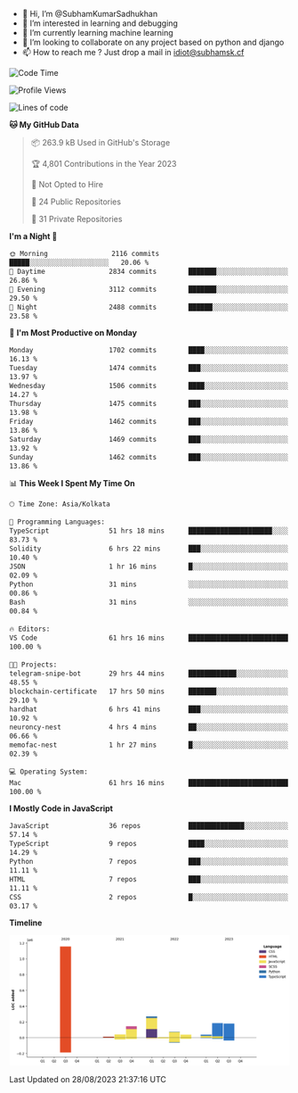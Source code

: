 - 👋 Hi, I’m @SubhamKumarSadhukhan
- 👀 I’m interested in learning and debugging
- 🌱 I’m currently learning machine learning
- 💞️ I’m looking to collaborate on any project based on python and django
- 📫 How to reach me ?
      Just drop a mail in idiot@subhamsk.cf

<!---
SubhamKumarSadhukhan/SubhamKumarSadhukhan is a ✨ special ✨ repository because its `README.md` (this file) appears on your GitHub profile.
You can click the Preview link to take a look at your changes.
--->


<!--START_SECTION:waka-->
![Code Time](http://img.shields.io/badge/Code%20Time-1%2C538%20hrs%2015%20mins-blue)

![Profile Views](http://img.shields.io/badge/Profile%20Views-14-blue)

![Lines of code](https://img.shields.io/badge/From%20Hello%20World%20I%27ve%20Written-2.1%20million%20lines%20of%20code-blue)

**🐱 My GitHub Data** 

> 📦 263.9 kB Used in GitHub's Storage 
 > 
> 🏆 4,801 Contributions in the Year 2023
 > 
> 🚫 Not Opted to Hire
 > 
> 📜 24 Public Repositories 
 > 
> 🔑 31 Private Repositories 
 > 
**I'm a Night 🦉** 

```text
🌞 Morning                2116 commits        █████░░░░░░░░░░░░░░░░░░░░   20.06 % 
🌆 Daytime                2834 commits        ███████░░░░░░░░░░░░░░░░░░   26.86 % 
🌃 Evening                3112 commits        ███████░░░░░░░░░░░░░░░░░░   29.50 % 
🌙 Night                  2488 commits        ██████░░░░░░░░░░░░░░░░░░░   23.58 % 
```
📅 **I'm Most Productive on Monday** 

```text
Monday                   1702 commits        ████░░░░░░░░░░░░░░░░░░░░░   16.13 % 
Tuesday                  1474 commits        ███░░░░░░░░░░░░░░░░░░░░░░   13.97 % 
Wednesday                1506 commits        ████░░░░░░░░░░░░░░░░░░░░░   14.27 % 
Thursday                 1475 commits        ███░░░░░░░░░░░░░░░░░░░░░░   13.98 % 
Friday                   1462 commits        ███░░░░░░░░░░░░░░░░░░░░░░   13.86 % 
Saturday                 1469 commits        ███░░░░░░░░░░░░░░░░░░░░░░   13.92 % 
Sunday                   1462 commits        ███░░░░░░░░░░░░░░░░░░░░░░   13.86 % 
```


📊 **This Week I Spent My Time On** 

```text
🕑︎ Time Zone: Asia/Kolkata

💬 Programming Languages: 
TypeScript               51 hrs 18 mins      █████████████████████░░░░   83.73 % 
Solidity                 6 hrs 22 mins       ███░░░░░░░░░░░░░░░░░░░░░░   10.40 % 
JSON                     1 hr 16 mins        █░░░░░░░░░░░░░░░░░░░░░░░░   02.09 % 
Python                   31 mins             ░░░░░░░░░░░░░░░░░░░░░░░░░   00.86 % 
Bash                     31 mins             ░░░░░░░░░░░░░░░░░░░░░░░░░   00.84 % 

🔥 Editors: 
VS Code                  61 hrs 16 mins      █████████████████████████   100.00 % 

🐱‍💻 Projects: 
telegram-snipe-bot       29 hrs 44 mins      ████████████░░░░░░░░░░░░░   48.55 % 
blockchain-certificate   17 hrs 50 mins      ███████░░░░░░░░░░░░░░░░░░   29.10 % 
hardhat                  6 hrs 41 mins       ███░░░░░░░░░░░░░░░░░░░░░░   10.92 % 
neuroncy-nest            4 hrs 4 mins        ██░░░░░░░░░░░░░░░░░░░░░░░   06.66 % 
memofac-nest             1 hr 27 mins        █░░░░░░░░░░░░░░░░░░░░░░░░   02.39 % 

💻 Operating System: 
Mac                      61 hrs 16 mins      █████████████████████████   100.00 % 
```

**I Mostly Code in JavaScript** 

```text
JavaScript               36 repos            ██████████████░░░░░░░░░░░   57.14 % 
TypeScript               9 repos             ████░░░░░░░░░░░░░░░░░░░░░   14.29 % 
Python                   7 repos             ███░░░░░░░░░░░░░░░░░░░░░░   11.11 % 
HTML                     7 repos             ███░░░░░░░░░░░░░░░░░░░░░░   11.11 % 
CSS                      2 repos             █░░░░░░░░░░░░░░░░░░░░░░░░   03.17 % 
```



**Timeline**

![Lines of Code chart](https://raw.githubusercontent.com/SubhamKumarSadhukhan/SubhamKumarSadhukhan/main/assets/bar_graph.png)


 Last Updated on 28/08/2023 21:37:16 UTC
<!--END_SECTION:waka-->
